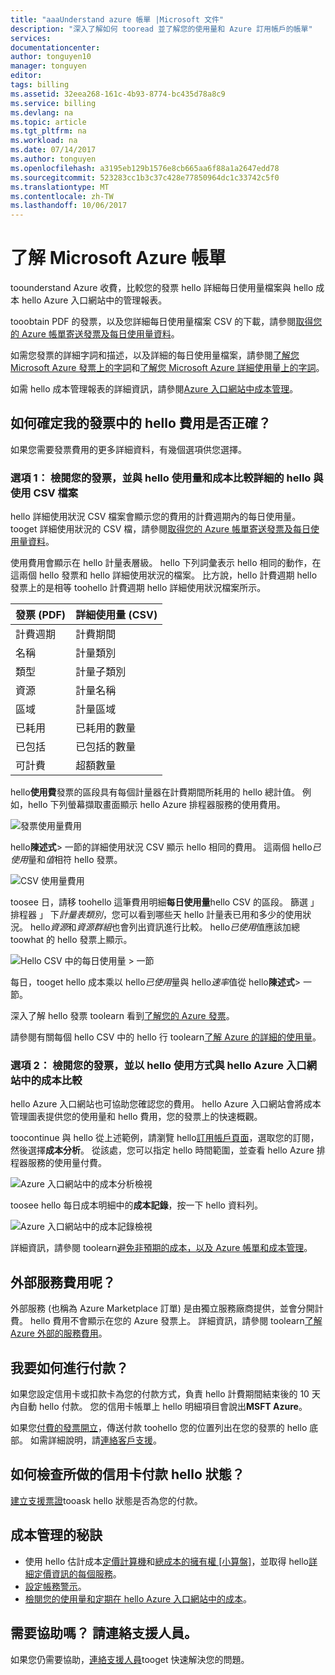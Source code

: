 ```yaml
---
title: "aaaUnderstand azure 帳單 |Microsoft 文件"
description: "深入了解如何 tooread 並了解您的使用量和 Azure 訂用帳戶的帳單"
services: 
documentationcenter: 
author: tonguyen10
manager: tonguyen
editor: 
tags: billing
ms.assetid: 32eea268-161c-4b93-8774-bc435d78a8c9
ms.service: billing
ms.devlang: na
ms.topic: article
ms.tgt_pltfrm: na
ms.workload: na
ms.date: 07/14/2017
ms.author: tonguyen
ms.openlocfilehash: a3195eb129b1576e8cb665aa6f88a1a2647edd78
ms.sourcegitcommit: 523283cc1b3c37c428e77850964dc1c33742c5f0
ms.translationtype: MT
ms.contentlocale: zh-TW
ms.lasthandoff: 10/06/2017
---
```

# <a name="understand-your-bill-for-microsoft-azure"></a>了解 Microsoft Azure 帳單
toounderstand Azure 收費，比較您的發票 hello 詳細每日使用量檔案與 hello 成本 hello Azure 入口網站中的管理報表。

tooobtain PDF 的發票，以及您詳細每日使用量檔案 CSV 的下載，請參閱[取得您的 Azure 帳單寄送發票及每日使用量資料](billing-download-azure-invoice-daily-usage-date.md)。 

如需您發票的詳細字詞和描述，以及詳細的每日使用量檔案，請參閱[了解您 Microsoft Azure 發票上的字詞](billing-understand-your-invoice.md)和[了解您 Microsoft Azure 詳細使用量上的字詞](billing-understand-your-usage.md)。 

如需 hello 成本管理報表的詳細資訊，請參閱[Azure 入口網站中成本管理](https://docs.microsoft.com/en-us/azure/billing/billing-getting-started)。


## <a name="charges"></a>如何確定我的發票中的 hello 費用是否正確？
如果您需要發票費用的更多詳細資料，有幾個選項供您選擇。

### <a name="option-1-review-your-invoice-and-compare-hello-usage-and-costs-with-hello-detailed-usage-csv-file"></a>選項 1： 檢閱您的發票，並與 hello 使用量和成本比較詳細的 hello 與使用 CSV 檔案

hello 詳細使用狀況 CSV 檔案會顯示您的費用的計費週期內的每日使用量。 tooget 詳細使用狀況的 CSV 檔，請參閱[取得您的 Azure 帳單寄送發票及每日使用量資料](https://docs.microsoft.com/en-us/azure/billing/billing-download-azure-invoice-daily-usage-date)。

使用費用會顯示在 hello 計量表層級。 hello 下列詞彙表示 hello 相同的動作，在這兩個 hello 發票和 hello 詳細使用狀況的檔案。 比方說，hello 計費週期 hello 發票上的是相等 toohello 計費週期 hello 詳細使用狀況檔案所示。

 | 發票 (PDF) | 詳細使用量 (CSV)|
 | --- | --- |
|計費週期 | 計費期間 |
 |名稱 |計量類別 |
 |類型 |計量子類別 |
 |資源 |計量名稱 |
 |區域 |計量區域 |
 |已耗用 |已耗用的數量 |
 |已包括 |已包括的數量 |
 |可計費 |超額數量 |

hello**使用費**發票的區段具有每個計量器在計費期間所耗用的 hello 總計值。 例如，hello 下列螢幕擷取畫面顯示 hello Azure 排程器服務的使用費用。

![發票使用量費用](./media/billing-understand-your-bill/1.png)

hello**陳述式**> 一節的詳細使用狀況 CSV 顯示 hello 相同的費用。 這兩個 hello*已使用*量和*值*相符 hello 發票。

![CSV 使用量費用](./media/billing-understand-your-bill/2.png)

toosee 日，請移 toohello 這筆費用明細**每日使用量**hello CSV 的區段。 篩選 」 排程器 」 下*計量表類別*，您可以看到哪些天 hello 計量表已用和多少的使用狀況。 hello*資源*和*資源群組*也會列出資訊進行比較。 hello*已使用*值應該加總 toowhat 的 hello 發票上顯示。

![Hello CSV 中的每日使用量 > 一節](./media/billing-understand-your-bill/3.png)

每日，tooget hello 成本乘以 hello*已使用*量與 hello*速率*值從 hello**陳述式**> 一節。

深入了解 hello 發票 toolearn 看到[了解您的 Azure 發票](billing-understand-your-invoice.md)。

請參閱有關每個 hello CSV 中的 hello 行 toolearn[了解 Azure 的詳細的使用量](billing-understand-your-invoice.md)。

### <a name="option-2-review-your-invoice-and-compare-with-hello-usage-and-costs-in-hello-azure-portal"></a>選項 2： 檢閱您的發票，並以 hello 使用方式與 hello Azure 入口網站中的成本比較

hello Azure 入口網站也可協助您確認您的費用。 hello Azure 入口網站會將成本管理圖表提供您的使用量和 hello 費用，您的發票上的快速概觀。

toocontinue 與 hello 從上述範例，請瀏覽 hello[訂用帳戶頁面](https://portal.azure.com/#blade/Microsoft_Azure_Billing/SubscriptionsBlade)，選取您的訂閱，然後選擇**成本分析**。 從該處，您可以指定 hello 時間範圍，並查看 hello Azure 排程器服務的使用量付費。

![Azure 入口網站中的成本分析檢視](./media/billing-understand-your-bill/4.png)

toosee hello 每日成本明細中的**成本記錄**，按一下 hello 資料列。

![Azure 入口網站中的成本記錄檢視](./media/billing-understand-your-bill/5.png)

詳細資訊，請參閱 toolearn[避免非預期的成本，以及 Azure 帳單和成本管理](billing-getting-started.md#costs)。

## <a name="external"></a>外部服務費用呢？
外部服務 (也稱為 Azure Marketplace 訂單) 是由獨立服務廠商提供，並會分開計費。 hello 費用不會顯示在您的 Azure 發票上。 詳細資訊，請參閱 toolearn[了解 Azure 外部的服務費用](billing-understand-your-azure-marketplace-charges.md)。

## <a name="payment"></a>我要如何進行付款？

如果您設定信用卡或扣款卡為您的付款方式，負責 hello 計費期間結束後的 10 天內自動 hello 付款。 您的信用卡帳單上 hello 明細項目會說出**MSFT Azure**。

如果您[付費的發票開立](billing-how-to-pay-by-invoice.md)，傳送付款 toohello 您的位置列出在您的發票的 hello 底部。 如需詳細說明，請[連絡客戶支援](https://portal.azure.com/?#blade/Microsoft_Azure_Support/HelpAndSupportBlade)。

## <a name="how-do-i-check-hello-status-of-a-payment-made-by-credit-card"></a>如何檢查所做的信用卡付款 hello 狀態？

[建立支援票證](https://portal.azure.com/?#blade/Microsoft_Azure_Support/HelpAndSupportBlade)tooask hello 狀態是否為您的付款。 

## <a name="tips-for-cost-management"></a>成本管理的秘訣
- 使用 hello 估計成本[定價計算機](https://azure.microsoft.com/pricing/calculator/)和[總成本的擁有權 [小算盤]](https://aka.ms/azure-tco-calculator)，並取得 hello[詳細定價資訊的每個服務](https://azure.microsoft.com/en-us/pricing/)。
- [設定帳務警示](billing-set-up-alerts.md)。
- [檢閱您的使用量和定期在 hello Azure 入口網站中的成本](billing-getting-started.md#costs)。

## <a name="need-help-contact-support"></a>需要協助嗎？ 請連絡支援人員。

如果您仍需要協助，[連絡支援人員](https://portal.azure.com/?#blade/Microsoft_Azure_Support/HelpAndSupportBlade)tooget 快速解決您的問題。

